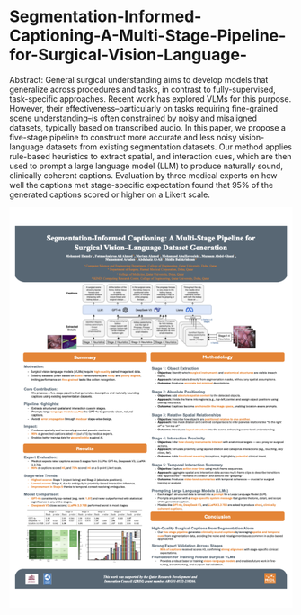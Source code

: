# Segmentation-Informed-Captioning-A-Multi-Stage-Pipeline-for-Surgical-Vision-Language-

Abstract: General surgical understanding aims to develop models that generalize across procedures and tasks, in contrast to fully-supervised, task-specific approaches. Recent work has explored VLMs for this purpose. However, their effectiveness–particularly on tasks requiring fine-grained scene understanding–is often constrained by noisy and misaligned datasets, typically based on transcribed audio. In this paper, we propose a five-stage pipeline to construct more accurate and less noisy vision-language datasets from existing segmentation datasets. Our method applies rule-based heuristics to extract spatial, and interaction cues, which are then used to prompt a large language model (LLM) to produce naturally sound, clinically coherent captions. Evaluation by three medical experts on how well the captions met stage-specific expectation found that 95% of the generated captions scored or higher on a Likert scale.


![MIDL Poster](poster.png)
